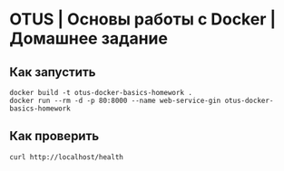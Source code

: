 # OTUS | Основы работы с Docker | Домашнее задание

## Как запустить
```
docker build -t otus-docker-basics-homework .
docker run --rm -d -p 80:8000 --name web-service-gin otus-docker-basics-homework
```

## Как проверить
```
curl http://localhost/health
```